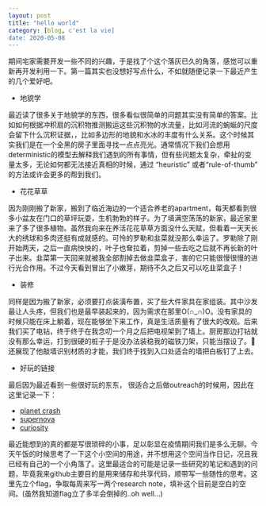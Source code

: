 ```yaml
---
layout: post
title: "hello world"
category: [blog, c'est la vie]
date: 2020-05-08
---
```


期间宅家需要开发一些不同的兴趣，于是找了个这个落灰已久的角落，感觉可以重新再开发利用一下。第一篇其实也没想好写点什么，不如就随便记录一下最近产生的几个爱好吧。

- 地貌学

最近读了很多关于地貌学的东西，很多看似很简单的问题其实没有简单的答案。比如如何根据冲积扇的沉积物推测搬运这些沉积物的水流量，比如河流的蜿蜒的尺度会留下什么沉积证据，，比如多边形的地貌和水冰的丰度有什么关系。这个时候其实我们是在一个全黑的房子里面寻找一点点亮光。通常情况下我们会想用deterministic的模型去解释我们遇到的所有事情，但有些问题太复杂，牵扯的变量太多，无论如何都无法接近真相的时候，通过 “heuristic” 或者“rule-of-thumb” 的方法或许会更多的帮到我们。

- 花花草草

因为刚刚搬了新家，搬到了临近海边的一个适合养老的apartment，每天都看到很多小盆友在门口的草坪玩耍，生机勃勃的样子。为了填满空荡荡的新家，最近家里来了多了很多植物。虽然我向来在养活花花草草方面没什么天赋，但看着一天天长大的绣球和多肉还挺有成就感的。可怜的罗勒和韭菜就没那么幸运了。罗勒除了刚开始两天，之后一直病怏怏的，叶子也耷拉着，剪掉一些去吃之后就不再长新的叶子出来。韭菜第一天回来就被我全部割掉去做韭菜盒子，害的它只能很慢很慢的进行光合作用。不过今天看到冒出了小嫩芽，期待不久之后又可以吃韭菜盒子！

- 装修

同样是因为搬了新家，必须要打点装潢布置，买了些大件家具在家组装。其中沙发最让人头疼，但我们也是最早装起来的，因为需求在那里O(∩_∩)O。没有家具的时候只能在床上躺着，现在能够坐下来工作，真是生活质量有了很大的改观。后来我们买了电钻，终于终于在我念叨一个月之后把电视架到了墙上。厨房那边打钻就没有那么幸运，打到很硬的桩子于是没办法装稳我的磁铁刀架，只能当摆设了。🐻还展现了他敲墙识别材质的才能，我们终于找到入口处适合的墙把白板钉了上去。

- 好玩的链接

最后因为最近看到一些很好玩的东东， 很适合之后做outreach的时候用，因此在这里记录一下：
 -  [planet crash](http://www.stefanom.org/spc/)
 -  [supernova](https://www.nbi.dk/~nvaytet/public_outreach/supernovagl.html)
 -  [curiosity](https://eyes.nasa.gov/curiosity/)

 
最近能想到的真的都是写很琐碎的小事，足以彰显在疫情期间我们是多么无聊。今天午饭的时候思考了一下这个小空间的用途，并不想用这个空间当作日记，况且我已经有自己的一个小角落了。这里最适合的可能是记录一些研究的笔记和遇到的问题，毕竟我来github主要目的是用来储存和共享代码，顺带写一些随性的思考。这里先立个flag，争取每周来写一两个research note，填补这个目前是空白的空间。(虽然我知道flag立了多半会倒掉的..oh well...) 
